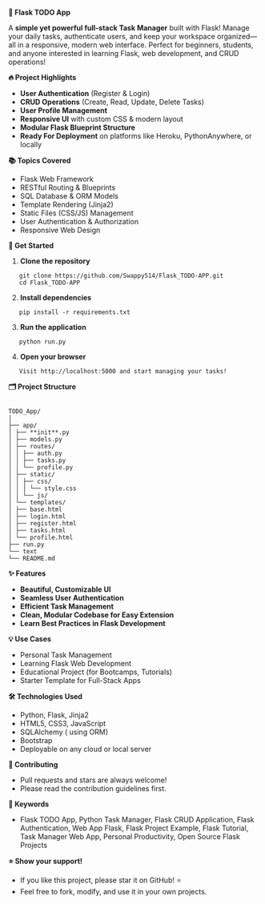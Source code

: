 **📝 Flask TODO App**

A **simple yet powerful full-stack Task Manager** built with Flask!
Manage your daily tasks, authenticate users, and keep your workspace organized—all in a responsive, modern web interface.
Perfect for beginners, students, and anyone interested in learning Flask, web development, and CRUD operations!


**🔥 Project Highlights** 

- **User Authentication** (Register & Login)
- **CRUD Operations** (Create, Read, Update, Delete Tasks)
- **User Profile Management**
- **Responsive UI** with custom CSS & modern layout
- **Modular Flask Blueprint Structure**
- **Ready For Deployment** on platforms like Heroku, PythonAnywhere, or locally


**📚 Topics Covered**

- Flask Web Framework
- RESTful Routing & Blueprints
- SQL Database & ORM Models
- Template Rendering (Jinja2)
- Static Files (CSS/JS) Management
- User Authentication & Authorization
- Responsive Web Design


**🚀 Get Started**

1. **Clone the repository**
```
   git clone https://github.com/Swappy514/Flask_TODO-APP.git
   cd Flask_TODO-APP
```

2. **Install dependencies**
```
   pip install -r requirements.txt
```

3. **Run the application**
```
   python run.py
```

4. **Open your browser**
```
   Visit http://localhost:5000 and start managing your tasks!
```

**🗂️ Project Structure**

```

TODO_App/
│
├── app/
│ ├── **init**.py
│ ├── models.py
│ ├── routes/
│ │ ├── auth.py
│ │ ├── tasks.py
│ │ └── profile.py
│ ├── static/
│ │ ├── css/
│ │ │ └── style.css
│ │ └── js/
│ └── templates/
│ ├── base.html
│ ├── login.html
│ ├── register.html
│ ├── tasks.html
│ └── profile.html
├── run.py
└── text
└── README.md

```

**✨ Features**

- **Beautiful, Customizable UI**
- **Seamless User Authentication**
- **Efficient Task Management**
- **Clean, Modular Codebase for Easy Extension**
- **Learn Best Practices in Flask Development**

**💡 Use Cases**
- Personal Task Management
- Learning Flask Web Development
- Educational Project (for Bootcamps, Tutorials)
- Starter Template for Full-Stack Apps

**🛠️ Technologies Used**
- Python, Flask, Jinja2
- HTML5, CSS3, JavaScript
- SQLAlchemy ( using ORM)
- Bootstrap
- Deployable on any cloud or local server

**🤝 Contributing**
- Pull requests and stars are always welcome!
- Please read the contribution guidelines first.


**📢 Keywords**
- Flask TODO App, Python Task Manager, Flask CRUD Application, Flask Authentication, Web App Flask, Flask Project Example, Flask Tutorial, Task Manager Web App, Personal Productivity, Open Source Flask Projects


**⭐ Show your support!**
- If you like this project, please star it on GitHub! ⭐
- Feel free to fork, modify, and use it in your own projects.
